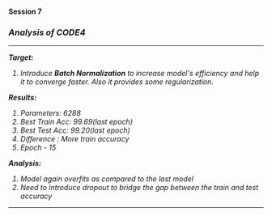 <h4> Session 7 </h4>

<h3><i><b>Analysis of CODE4</b></i></h2>
<I>

---


**Target:**

1.   Introduce **Batch Normalization** to increase model's efficiency and help it to converge faster.
Also it provides some regularization.

**Results:**

1.   Parameters: 6288
2.   Best Train Acc: 99.69(last epoch)
3.   Best Test Acc: 99.20(last epoch)
4.   Difference : More train accuracy
5.   Epoch - 15

**Analysis:**


1.   Model again overfits as compared to the last model
2.   Need to introduce dropout to bridge the gap between the train and test accuracy

---
